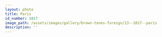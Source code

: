 ```yaml
---
layout: photo
title: Paris
id_number: 1017
image_path: /assets/images/gallery/brown-tones-foreign/13--1017--paris.jpg
description: ''
---
```

